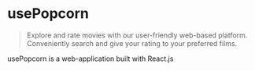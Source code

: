 # usePopcorn

> Explore and rate movies with our user-friendly web-based platform. Conveniently search and give your rating to your preferred films.

usePopcorn is a web-application built with React.js